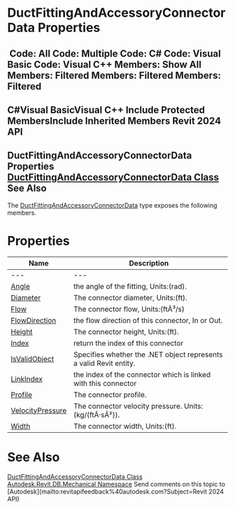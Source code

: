 # DuctFittingAndAccessoryConnectorData Properties

﻿
 Code: All Code: Multiple Code: C# Code: Visual Basic Code: Visual C++  Members: Show All Members: Filtered Members: Filtered Members: Filtered   
---  
C#Visual BasicVisual C++
Include Protected MembersInclude Inherited Members
Revit 2024 API  
---  
DuctFittingAndAccessoryConnectorData Properties  
[DuctFittingAndAccessoryConnectorData Class](ffb25c4f-cd7a-bd51-8f78-3107a0955fc9.md "DuctFittingAndAccessoryConnectorData Class") See Also  
---  
The [DuctFittingAndAccessoryConnectorData](ffb25c4f-cd7a-bd51-8f78-3107a0955fc9.md "DuctFittingAndAccessoryConnectorData Class") type exposes the following members.
# Properties
| Name | Description |
| --- | --- |
| --- | --- | --- |
| [Angle](fc94f2f8-ac92-9974-09f0-aaff0bfc499c.md "Angle Property") | the angle of the fitting, Units:(rad). |
| [Diameter](a9b21020-4dc3-4ba3-eb23-1ac40a2366bf.md "Diameter Property") | The connector diameter, Units:(ft). |
| [Flow](59b9e1ac-aa14-3040-8903-98c0a1968252.md "Flow Property") | The connector flow, Units:(ftÂ³/s) |
| [FlowDirection](e8bf3786-8ce0-cf47-8170-c954997f4e39.md "FlowDirection Property") | the flow direction of this connector, In or Out. |
| [Height](0b21573e-314a-35e6-76f3-20f3af17b4c4.md "Height Property") | The connector height, Units:(ft). |
| [Index](067e75f2-193d-f347-94ca-601173767605.md "Index Property") | return the index of this connector |
| [IsValidObject](d124dfd4-808c-2177-2228-d340600fb721.md "IsValidObject Property") | Specifies whether the .NET object represents a valid Revit entity. |
| [LinkIndex](253e8b3b-a07b-f09e-428a-3c3cde3363e2.md "LinkIndex Property") | the index of the connector which is linked with this connector |
| [Profile](0c10d8b2-dc23-35d1-89ea-42824587de86.md "Profile Property") | The connector profile. |
| [VelocityPressure](6c6c03c5-0ec4-b2f2-87ae-00ce77e83400.md "VelocityPressure Property") | The connector velocity pressure. Units: (kg/(ftÂ·sÂ²)). |
| [Width](eff747c7-0668-c010-ec82-e1d4ec15291a.md "Width Property") | The connector width, Units:(ft). |

# See Also
[DuctFittingAndAccessoryConnectorData Class](ffb25c4f-cd7a-bd51-8f78-3107a0955fc9.md "DuctFittingAndAccessoryConnectorData Class")
[Autodesk.Revit.DB.Mechanical Namespace](0eafd899-5912-56fd-94b1-d286156e26fc.md "Autodesk.Revit.DB.Mechanical Namespace")
Send comments on this topic to [Autodesk](mailto:revitapifeedback%40autodesk.com?Subject=Revit 2024 API)